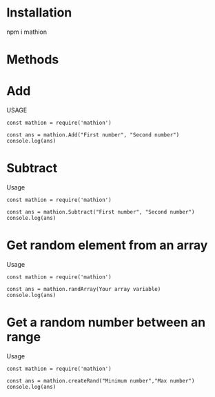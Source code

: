 # Installation

npm i mathion

# Methods
# Add

USAGE

```
const mathion = require('mathion')

const ans = mathion.Add("First number", "Second number")
console.log(ans)
```
# Subtract

Usage

 ```
const mathion = require('mathion')

const ans = mathion.Subtract("First number", "Second number")
console.log(ans)
```
# Get random element from an array

Usage

 ```
const mathion = require('mathion')

const ans = mathion.randArray(Your array variable)
console.log(ans)
```
# Get a random number between an range

Usage

 ```
const mathion = require('mathion')

const ans = mathion.createRand("Minimum number","Max number")
console.log(ans)
```